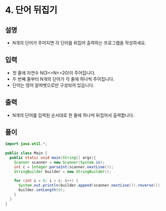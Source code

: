 # 4. 단어 뒤집기

## 설명

* N개의 단어가 주어지면 각 단어를 뒤집어 출력하는 프로그램을 작성하세요.

## 입력

* 첫 줄에 자연수 N(3<=N<=20)이 주어집니다.
* 두 번째 줄부터 N개의 단어가 각 줄에 하나씩 주어집니다. 
* 단어는 영어 알파벳으로만 구성되어 있습니다.

## 출력

* N개의 단어를 입력된 순서대로 한 줄에 하나씩 뒤집어서 출력합니다.

## 풀이

```java
import java.util.*;
  
public class Main {
  public static void main(String[] args){
    Scanner scanner = new Scanner(System.in);
    int c = Integer.parseInt(scanner.nextLine());
    StringBuilder builder = new StringBuilder();
    
    for (int i = 0; i < c; i++) {
      System.out.println(builder.append(scanner.nextLine()).reverse());
      builder.setLength(0);
    }
  }
}
```